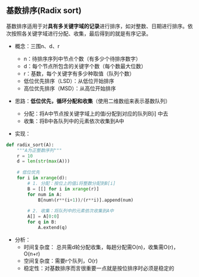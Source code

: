 ## 基数排序(Radix sort)
基数排序适用于对**具有多关键字域的记录**进行排序，如对整数、日期进行排序。依次按照各关键字域进行分配、收集，最后得到的就是有序记录。

- 概念：三围n、d、r
    - n：待排序序列中节点个数（有多少个待排序数字）
    - d：每个节点所包含的关键字个数（每个数最大位数）
    - r：基数，每个关键字有多少种取值（队列个数）
    - 低位优先排序（LSD）：从低位开始排序
    - 高位优先排序（MSD）：从高位开始排序
    
- 思路：**低位优先，循环分配和收集**（使用二维数组来表示基数队列）
    - 分配：将A中节点按关键字域上的值i分配到对应的队列B[i]
中去
    - 收集：将B中各队列中的元素依次收集到A中 

- 实现：

```python
def radix_sort(A):
    """A为正整数序列"""
    r = 10
    d = len(str(max(A)))
    
    # 低位优先
    for i in xrange(d):       
        # 1. 分配：按位上的值i将整数分配到B[i]
        B = [[] for i in xrange(r)] 
        for num in A:
            B[num%(r**(i+1))/(r**i)].append(num)
            
        # 2. 收集：将队列中的元素依次收集到A中             
        A[] = A[0:0]
        for q in B: 
            A.extend(q)
```
- 分析：
    - 时间复杂度： 总共需d轮分配收集，每趟分配需O(n)，收集需O(r)，O(n+r)
    - 空间复杂度：需要r个队列，O(r)
    - 稳定性：对基数排序而言很重要一点就是按位排序时必须是稳定的
